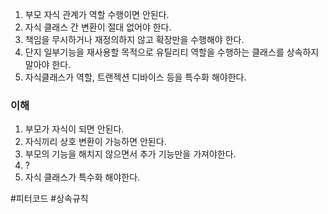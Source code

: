1. 부모 자식 관계가 역할 수행이면 안된다.
2. 자식 클래스 간 변환이 절대 없어야 한다.
3. 책임을 무시하거나 재정의하지 않고 확장만을 수행해야 한다.
4. 단지 일부기능을 재사용할 목적으로 유틸리티 역할을 수행하는 클래스를 상속하지 말아야 한다.
5. 자식클래스가 역할, 트랜젝션 디바이스 등을 특수화 해야한다.


### 이해
1. 부모가 자식이 되면 안된다.
2. 자식끼리 상호 변환이 가능하면 안된다.
3. 부모의 기능을 해치지 않으면서 추가 기능만을 가져야한다.
4. ?
5. 자식 클래스가 특수화 해야한다.

#피터코드 
#상속규칙

